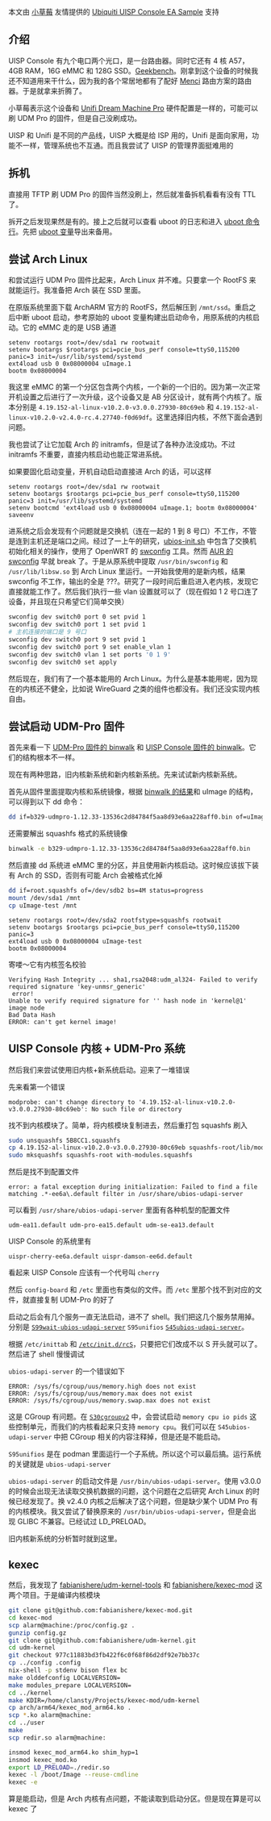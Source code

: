本文由 [小草莓](https://rvo.li) 友情提供的 [Ubiquiti UISP Console EA Sample](https://eu.store.ui.com/products/uisp-console-ea) 支持

## 介绍

UISP Console 有九个电口两个光口，是一台路由器。同时它还有 4 核 A57，4GB RAM，16G eMMC 和 128G SSD。[Geekbench](https://browser.geekbench.com/v5/cpu/19248748)。刚拿到这个设备的时候我还不知道用来干什么，因为我的各个常居地都有了配好 [Menci](https://men.ci) 路由方案的路由器。于是就拿来折腾了。

小草莓表示这个设备和 [Unifi Dream Machine Pro](https://store.ui.com/products/udm-pro) 硬件配置是一样的，可能可以刷 UDM Pro 的固件，但是自己没刷成功。

UISP 和 Unifi 是不同的产品线，UISP 大概是给 ISP 用的，Unifi 是面向家用，功能不一样，管理系统也不互通。而且我尝试了 UISP 的管理界面挺难用的

## 拆机

直接用 TFTP 刷 UDM Pro 的固件当然没刷上，然后就准备拆机看看有没有 TTL 了。

拆开之后发现果然是有的。接上之后就可以查看 uboot 的日志和进入 [uboot 命令行](https://0w.al/FKyi)。先把 [uboot 变量](https://0w.al/Zrhy)导出来备用。

## 尝试 Arch Linux

和尝试运行 UDM Pro 固件比起来，Arch Linux 并不难。只要拿一个 RootFS 来就能运行。我准备把 Arch 装在 SSD 里面。

在原版系统里面下载 ArchARM 官方的 RootFS，然后解压到 `/mnt/ssd`。重启之后中断 uboot 启动，参考原始的 uboot 变量构建出启动命令，用原系统的内核启动。它的 eMMC 走的是 USB 通道

```shell
setenv rootargs root=/dev/sda1 rw rootwait
setenv bootargs $rootargs pci=pcie_bus_perf console=ttyS0,115200 panic=3 init=/usr/lib/systemd/systemd
ext4load usb 0 0x08000004 uImage.1
bootm 0x08000004
```

我这里 eMMC 的第一个分区包含两个内核，一个新的一个旧的。因为第一次正常开机设置之后进行了一次升级，这个设备又是 AB 分区设计，就有两个内核了。版本分别是 `4.19.152-al-linux-v10.2.0-v3.0.0.27930-80c69eb` 和 `4.19.152-al-linux-v10.2.0-v2.4.0-rc.4.27740-f0d69df`。这里选择旧内核，不然下面会遇到问题。

我也尝试了让它加载 Arch 的 initramfs，但是试了各种办法没成功。不过 initramfs 不重要，直接内核启动也能正常进系统。

如果要固化启动变量，开机自动启动直接进 Arch 的话，可以这样

```shell
setenv rootargs root=/dev/sda1 rw rootwait
setenv bootargs $rootargs pci=pcie_bus_perf console=ttyS0,115200 panic=3 init=/usr/lib/systemd/systemd
setenv bootcmd 'ext4load usb 0 0x08000004 uImage.1; bootm 0x08000004'
saveenv
```

进系统之后会发现有个问题就是交换机（连在一起的 1 到 8 号口）不工作，不管是连到主机还是端口之间。经过了一上午的研究，[ubios-init.sh](https://0w.al/Py27) 中包含了交换机初始化相关的操作，使用了 OpenWRT 的 [swconfig](https://openwrt.org/docs/techref/swconfig) 工具。然而 [AUR 的 swconfig](https://aur.archlinux.org/packages/swconfig) 早就 break 了。于是从原系统中提取 `/usr/bin/swconfig` 和 `/usr/lib/libsw.so` 到 Arch Linux 里运行。一开始我使用的是新内核，结果 swconfig 不工作，输出的全是 ???。研究了一段时间后重启进入老内核，发现它直接就能工作了。然后我们执行一些 vlan 设置就可以了（现在假如 1 2 号口连了设备，并且现在只希望它们简单交换）

```bash
swconfig dev switch0 port 0 set pvid 1
swconfig dev switch0 port 1 set pvid 1
# 主机连接的端口是 9 号口
swconfig dev switch0 port 9 set pvid 1
swconfig dev switch0 port 9 set enable_vlan 1
swconfig dev switch0 vlan 1 set ports '0 1 9'
swconfig dev switch0 set apply
```

然后现在，我们有了一个基本能用的 Arch Linux。为什么是基本能用呢，因为现在的内核还不健全，比如说 WireGuard 之类的组件也都没有。我们还没实现内核自由。

## 尝试启动 UDM-Pro 固件

首先来看一下 [UDM-Pro 固件的 binwalk](https://0w.al/h3eJ) 和 [UISP Console 固件的 binwalk](https://0w.al/8DRt)。它们的结构根本不一样。

现在有两种思路，旧内核新系统和新内核新系统。先来试试新内核新系统。

首先从固件里面提取内核和系统镜像，根据 [binwalk 的结果](https://0w.al/h3eJ)和 uImage 的结构，可以得到以下 dd 命令：

```bash
dd if=b329-udmpro-1.12.33-13536c2d84784f5aa8d93e6aa228aff0.bin of=uImage-test skip=699 count=5999110 bs=1 status=progress
```

还需要解出 squashfs 格式的系统镜像

```bash
binwalk -e b329-udmpro-1.12.33-13536c2d84784f5aa8d93e6aa228aff0.bin
```

然后直接 dd 系统进 eMMC 里的分区，并且使用新内核启动。这时候应该拔下装有 Arch 的 SSD，否则有可能 Arch 会被格式化掉

```bash
dd if=root.squashfs of=/dev/sdb2 bs=4M status=progress
mount /dev/sda1 /mnt
cp uImage-test /mnt
```

```shell
setenv rootargs root=/dev/sda2 rootfstype=squashfs rootwait
setenv bootargs $rootargs pci=pcie_bus_perf console=ttyS0,115200 panic=3
ext4load usb 0 0x08000004 uImage-test
bootm 0x08000004
```

寄喽～它有内核签名校验

```plain
Verifying Hash Integrity ... sha1,rsa2048:udm_al324- Failed to verify required signature 'key-unmsr_generic'
 error!
Unable to verify required signature for '' hash node in 'kernel@1' image node
Bad Data Hash
ERROR: can't get kernel image!
```

## UISP Console 内核 + UDM-Pro 系统

然后我们来尝试使用旧内核+新系统启动。迎来了一堆错误

先来看第一个错误

```plain
modprobe: can't change directory to '4.19.152-al-linux-v10.2.0-v3.0.0.27930-80c69eb': No such file or directory
```

找不到内核模块了。简单，将内核模块复制进去，然后重打包 squashfs 刷入

```bash
sudo unsquashfs 5B8CC1.squashfs
cp 4.19.152-al-linux-v10.2.0-v3.0.0.27930-80c69eb squashfs-root/lib/modules
sudo mksquashfs squashfs-root with-modules.squashfs
```

然后是找不到配置文件

```plain
error: a fatal exception during initialization: Failed to find a file matching .*-ee6a\.default filter in /usr/share/ubios-udapi-server
```

可以看到 `/usr/share/ubios-udapi-server` 里面有各种机型的配置文件

```plain
udm-ea11.default udm-pro-ea15.default udm-se-ea13.default
```

UISP Console 的系统里有

```plain
uispr-cherry-ee6a.default uispr-damson-ee6d.default
```

看起来 UISP Console 应该有一个代号叫 `cherry`

然后 `config-board` 和 `/etc` 里面也有类似的文件。而 `/etc` 里那个找不到对应的文件，就直接复制 UDM-Pro 的好了

启动之后会有几个服务一直无法启动，进不了 shell。我们把这几个服务禁用掉。分别是 [`S99wait-ubios-udapi-server`](https://0w.al/HTTB) `S95unifios` [`S45ubios-udapi-server`](https://0w.al/teYr)。

根据 `/etc/inittab` 和 [`/etc/init.d/rcS`](https://0w.al/C3HB)，只要把它们改成不以 S 开头就可以了。然后进了 shell 慢慢调试

`ubios-udapi-server` 的一个错误如下

```plain
ERROR: /sys/fs/cgroup/uus/memory.high does not exist
ERROR: /sys/fs/cgroup/uus/memory.max does not exist
ERROR: /sys/fs/cgroup/uus/memory.swap.max does not exist
```

这是 CGroup 有问题。在 [`S30cgroupv2`](https://0w.al/YDsY) 中，会尝试启动 `memory cpu io pids` 这些控制单元，而我们的内核看起来只支持 `memory cpu`。我们可以在 `S45ubios-udapi-server` 中把 CGroup 相关的内容注释掉，但是还是不能启动。

`S95unifios` 是在 podman 里面运行一个子系统。所以这个可以最后搞。运行系统的关键就是 `ubios-udapi-server`

`ubios-udapi-server` 的启动文件是 `/usr/bin/ubios-udapi-server`。使用 v3.0.0 的时候会出现无法读取交换机数据的问题，这个问题在之后研究 Arch Linux 的时候已经发现了。换 v2.4.0 内核之后解决了这个问题，但是缺少某个 UDM Pro 有的内核模块。我又尝试了替换原来的 `/usr/bin/ubios-udapi-server`，但是会出现 GLIBC 不兼容。已经试过 LD_PRELOAD。

旧内核新系统的分析暂时就到这里。

## kexec

然后，我发现了 [fabianishere/udm-kernel-tools](https://github.com/fabianishere/udm-kernel-tools) 和 [fabianishere/kexec-mod](https://github.com/fabianishere/kexec-mod) 这两个项目。于是编译内核模块

```bash
git clone git@github.com:fabianishere/kexec-mod.git
cd kexec-mod
scp alarm@machine:/proc/config.gz .
gunzip config.gz
git clone git@github.com:fabianishere/udm-kernel.git
cd udm-kernel
git checkout 977c11883bd3fb422f6c0f68f86d2df92e7bb37c
cp ../config .config
nix-shell -p stdenv bison flex bc
make olddefconfig LOCALVERSION=
make modules_prepare LOCALVERSION=
cd ../kernel
make KDIR=/home/clansty/Projects/kexec-mod/udm-kernel
cp arch/arm64/kexec_mod_arm64.ko .
scp *.ko alarm@machine:
cd ../user
make
scp redir.so alarm@machine:
```

```bash
insmod kexec_mod_arm64.ko shim_hyp=1
insmod kexec_mod.ko
export LD_PRELOAD=./redir.so
kexec -l /boot/Image --reuse-cmdline
kexec -e
```

算是能启动，但是 Arch 内核有点问题，不能读取到启动分区。但是现在算是可以 kexec 了
